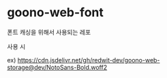 # goono-web-font

폰트 캐싱을 위해서 사용되는 레포

사용 시

ex) https://cdn.jsdelivr.net/gh/redwit-dev/goono-web-storage@dev/NotoSans-Bold.woff2
